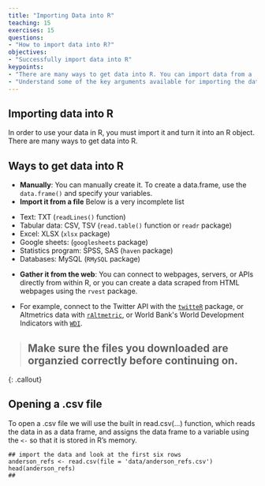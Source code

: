 ```yaml
---
title: "Importing Data into R"
teaching: 15
exercises: 15
questions:
- "How to import data into R?"
objectives:
- "Successfully import data into R"
keypoints:
- "There are many ways to get data into R. You can import data from a .csv file using the read.csv(...) function."
- "Understand some of the key arguments available for importing the data, including header, stringsAsFactors, as.is, and strip.white."
---
```


## Importing data into R
In order to use your data in R, you must import it and turn it into an R object. There are many ways to get data into R.

## Ways to get data into R
* **Manually**: You can manually create it. To create a data.frame, use the `data.frame()` and specify your variables. 
* **Import it from a file** Below is a very incomplete list
+ Text: TXT (`readLines()` function)
+ Tabular data: CSV, TSV (`read.table()` function or `readr` package)
+ Excel: XLSX (`xlsx` package)
+ Google sheets: (`googlesheets` package)
+ Statistics program: SPSS, SAS (`haven` package)
+ Databases: MySQL (`RMySQL` package)
* **Gather it from the web**: You can connect to webpages, servers, or APIs directly from within R, or you can create a data scraped from HTML webpages using the `rvest` package. 
- For example, connect to the Twitter API with the [`twitteR`](https://sites.google.com/site/miningtwitter/questions/talking-about/wordclouds/wordcloud1) package, or Altmetrics data with [`rAltmetric`](https://cran.r-project.org/web/packages/rAltmetric/vignettes/intro-to-altmetric.html), or World Bank's World Development Indicators with [`WDI`](https://cran.r-project.org/web/packages/WDI/WDI.pdf).

> ## Make sure the files you downloaded are organzied correctly before continuing on.
>
> 
>
{: .callout}

## Opening a .csv file
To open a .csv file we will use the built in read.csv(...) function, which reads the data in as a data frame, and assigns the data frame to a variable using the `<-` so that it is stored in R’s memory. 

~~~
## import the data and look at the first six rows
anderson_refs <- read.csv(file = 'data/anderson_refs.csv')
head(anderson_refs)
##
